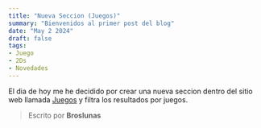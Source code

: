 ```yaml
---
title: "Nueva Seccion (Juegos)"
summary: "Bienvenidos al primer post del blog"
date: "May 2 2024"
draft: false
tags:
- Juego
- 2Ds
- Novedades
---
```

El dia de hoy me he decidido por crear una nueva seccion dentro del sitio web llamada [Juegos](/projects) y filtra los resultados por juegos.

> Escrito por **Broslunas**
